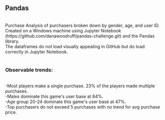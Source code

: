 <html>
<h2>Pandas</h2><br>
Purchase Analysis of purchasers broken down by gender, age, and user ID.<br>
Created on a Windows machine using Jupyter Notebook (https://github.com/danawoodruff/pandas-challenge.git) and the Pandas library.<br>
The dataframes do not load visually appealing in GitHub but do load correctly in Jupyter Notebook.<br>
<br>
 <h3>Observable trends:</h3><br>
-Most players make a single purchase. 23% of the players made multiple purchases.<br>
-Males dominate this game's user base at 84%. <br>
-Age group 20-24 dominate this game's user base at 47%. <br>
-Top purchasers do not exceed 5 purchases with no trend for avg purchase price.<br>
</html>
